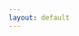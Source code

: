 ```yaml
---
layout: default
---
```


<script language="javascript">
    var member_markers = [];

    var member_probe_icon = L.icon({
        iconSize:      [25, 41],
        iconAnchor:    [12, 41],
        popupAnchor:   [1, -34],
        tooltipAnchor: [16, -28],
        shadowSize:    [41, 41],
        iconUrl:       'marker-active.png',
        shadowUrl:     'marker-shadow.png',
    });

    {% for member in site.members %}
    member_markers.push(L.marker([{{ member.lat }}, {{ member.lng }}], { icon: member_probe_icon }).bindPopup('<h1>{% if member.photo %}<img src="{{ member.photo }}" alt="photo" class="photo" width="64" height="64" />{% endif %}{{ member.title }}</h1>{{ member.content | markdownify | normalize_whitespace }}' +
'{% if member.slack_account %}<p class="icon"><svg xmlns="http://www.w3.org/2000/svg" viewBox="0 0 448 512" height="2em"><path fill="currentColor" d="M446.2 270.4c-6.2-19-26.9-29.1-46-22.9l-45.4 15.1-30.3-90 45.4-15.1c19.1-6.2 29.1-26.8 23-45.9-6.2-19-26.9-29.1-46-22.9l-45.4 15.1-15.7-47c-6.2-19-26.9-29.1-46-22.9-19.1 6.2-29.1 26.8-23 45.9l15.7 47-93.4 31.2-15.7-47c-6.2-19-26.9-29.1-46-22.9-19.1 6.2-29.1 26.8-23 45.9l15.7 47-45.3 15c-19.1 6.2-29.1 26.8-23 45.9 5 14.5 19.1 24 33.6 24.6 6.8 1 12-1.6 57.7-16.8l30.3 90L78 354.8c-19 6.2-29.1 26.9-23 45.9 5 14.5 19.1 24 33.6 24.6 6.8 1 12-1.6 57.7-16.8l15.7 47c5.9 16.9 24.7 29 46 22.9 19.1-6.2 29.1-26.8 23-45.9l-15.7-47 93.6-31.3 15.7 47c5.9 16.9 24.7 29 46 22.9 19.1-6.2 29.1-26.8 23-45.9l-15.7-47 45.4-15.1c19-6 29.1-26.7 22.9-45.7zm-254.1 47.2l-30.3-90.2 93.5-31.3 30.3 90.2-93.5 31.3z" /></svg> <strong>{{ member.slack_account }}</strong></p>{% endif %}' +
'{% if member.fediverse_account %}<p class="icon"><a href="{{ member.fediverse_account }}"><svg xmlns="http://www.w3.org/2000/svg" viewBox="0 0 448 512" height="2em"><path fill="currentColor" d="M433 179.11c0-97.2-63.71-125.7-63.71-125.7-62.52-28.7-228.56-28.4-290.48 0 0 0-63.72 28.5-63.72 125.7 0 115.7-6.6 259.4 105.63 289.1 40.51 10.7 75.32 13 103.33 11.4 50.81-2.8 79.32-18.1 79.32-18.1l-1.7-36.9s-36.31 11.4-77.12 10.1c-40.41-1.4-83-4.4-89.63-54a102.54 102.54 0 0 1-.9-13.9c85.63 20.9 158.65 9.1 178.75 6.7 56.12-6.7 105-41.3 111.23-72.9 9.8-49.8 9-121.5 9-121.5zm-75.12 125.2h-46.63v-114.2c0-49.7-64-51.6-64 6.9v62.5h-46.33V197c0-58.5-64-56.6-64-6.9v114.2H90.19c0-122.1-5.2-147.9 18.41-175 25.9-28.9 79.82-30.8 103.83 6.1l11.6 19.5 11.6-19.5c24.11-37.1 78.12-34.8 103.83-6.1 23.71 27.3 18.4 53 18.4 175z" /></svg> {{ member.fediverse_account }}</a></p>{% endif %}' +
'{% if member.stack_overflow_account %}<p class="icon"><a href="{{ member.stack_overflow_account }}"><svg xmlns="http://www.w3.org/2000/svg" viewBox="0 0 448 512" height="2em"><path fill="currentColor" d="M290.7 311L95 269.7 86.8 309l195.7 41zm51-87L188.2 95.7l-25.5 30.8 153.5 128.3zm-31.2 39.7L129.2 179l-16.7 36.5L293.7 300zM262 32l-32 24 119.3 160.3 32-24zm20.5 328h-200v39.7h200zm39.7 80H42.7V320h-40v160h359.5V320h-40z" /></svg> stackoverflow</a></p>{% endif %}' +
'{% if member.linkedin_account %}<p class="icon"><a href="https://www.linkedin.com/in/{{ member.linkedin_account }}/"><svg xmlns="http://www.w3.org/2000/svg" viewBox="0 0 448 512" height="2em"><path fill="currentColor" d="M416 32H31.9C14.3 32 0 46.5 0 64.3v383.4C0 465.5 14.3 480 31.9 480H416c17.6 0 32-14.5 32-32.3V64.3c0-17.8-14.4-32.3-32-32.3zM135.4 416H69V202.2h66.5V416zm-33.2-243c-21.3 0-38.5-17.3-38.5-38.5S80.9 96 102.2 96c21.2 0 38.5 17.3 38.5 38.5 0 21.3-17.2 38.5-38.5 38.5zm282.1 243h-66.4V312c0-24.8-.5-56.7-34.5-56.7-34.6 0-39.9 27-39.9 54.9V416h-66.4V202.2h63.7v29.2h.9c8.9-16.8 30.6-34.5 62.9-34.5 67.2 0 79.7 44.3 79.7 101.9V416z" /></svg> {{ member.linkedin_account }}</a></p>{% endif %}' +
'{% if member.contact_url %}<p class="icon"><a href="{{ member.contact_url}}"><svg xmlns="http://www.w3.org/2000/svg" viewBox="0 0 448 512" height="2em"><path fill="currentColor" d="M436 160c6.6 0 12-5.4 12-12v-40c0-6.6-5.4-12-12-12h-20V48c0-26.5-21.5-48-48-48H48C21.5 0 0 21.5 0 48v416c0 26.5 21.5 48 48 48h320c26.5 0 48-21.5 48-48v-48h20c6.6 0 12-5.4 12-12v-40c0-6.6-5.4-12-12-12h-20v-64h20c6.6 0 12-5.4 12-12v-40c0-6.6-5.4-12-12-12h-20v-64h20zm-68 304H48V48h320v416zM208 256c35.3 0 64-28.7 64-64s-28.7-64-64-64-64 28.7-64 64 28.7 64 64 64zm-89.6 128h179.2c12.4 0 22.4-8.6 22.4-19.2v-19.2c0-31.8-30.1-57.6-67.2-57.6-10.8 0-18.7 8-44.8 8-26.9 0-33.4-8-44.8-8-37.1 0-67.2 25.8-67.2 57.6v19.2c0 10.6 10 19.2 22.4 19.2z" /></svg> contact</a></p>{% endif %}'
));
    {% endfor %}

    var common_attribution_pre = 'Données cartographiques : <a href="https://www.openstreetmap.fr/">OpenStreetMap France</a> | Tuiles : ';
    var common_attribution_post = ' | Icônes : <a href="https://fontawesome.com/">Font Awesome</a> | <a href="{{ "/about" | relative_url }}">À propos de ce site</a>';

    var neighbourhood_map_layer = L.tileLayer('https://tile.thunderforest.com/neighbourhood/{z}/{x}/{y}.png?apikey=f001bec5e17447b0b597e5a8e766bbf2', {attribution: common_attribution_pre + '<a href="https://www.thunderforest.com/maps/neighbourhood/">Neighbourhood</a>' + common_attribution_post});

    var markers_layer = L.markerClusterGroup();

    var active_probes_layer   = L.featureGroup.subGroup(markers_layer, member_markers);

    markers_layer.addLayer(active_probes_layer);

    var map = L.map('map', {layers: [neighbourhood_map_layer, markers_layer, active_probes_layer]});

    L.control.scale({maxWidth: 300}).addTo(map);

    map.fitBounds(L.latLngBounds(member_markers.map(e => e.getLatLng())));
</script>
